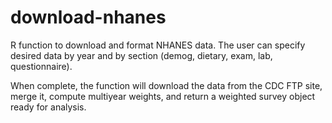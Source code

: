 download-nhanes
===============

R function to download and format NHANES data. The user can specify desired data by year and by section 
(demog, dietary, exam, lab, questionnaire).

When complete, the function will download the data from the CDC FTP site, merge it, compute multiyear
weights, and return a weighted survey object ready for analysis.
